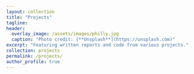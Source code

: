 ```yaml
---
layout: collection
title: "Projects"
tagline:
header:
  overlay_image: /assets/images/philly.jpg
  caption: "Photo credit: [**Unsplash**](https://unsplash.com)"
excerpt: "Featuring written reports and code from various projects."
collection: projects
permalink: /projects/
author_profile: true
---
```


  
